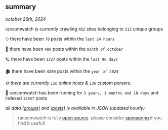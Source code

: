 
## summary
_october 26th, 2024_

ransomwatch is currently crawling `452` sites belonging to `212` unique groups

⏲ there have been `78` posts within the `last 24 hours`

🦈 there have been `480` posts within the `month of october`

🪐 there have been `1227` posts within the `last 90 days`

🏚 there have been `4200` posts within the `year of 2024`

_⚙️ there are currently `116` online hosts & `136` custom parsers._

🦕 ransomwatch has been running for `3 years, 1 months and 18 days` and indexed `13657` posts

_all data  [(groups)](http://ransomwhat.telemetry.ltd/groups) and [(posts)](http://ransomwhat.telemetry.ltd/posts) is available in JSON (updated hourly)_

> ransomwatch is fully [open source](https://github.com/joshhighet/ransomwatch#ransomwatch--). please consider [sponsoring](https://github.com/sponsors/joshhighet) if you find it useful!
